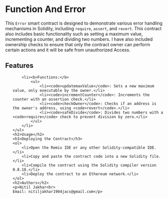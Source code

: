 # Function And Error
This `Error` smart contract is designed to demonstrate various error handling mechanisms in Solidity, including `require`, `assert`, and `revert`. This contract also includes basic functionality such as setting a maximum value, incrementing a counter, and dividing two numbers.  I have also included ownership checks to ensure that only the contract owner can perform certain actions and it will be safe from unauthorized
Access.
 <h2>Features</h2>
    <ul>
        
        <li><b>Functions:</b>
            <ul>
                <li><code>updatemaxValue</code>: Sets a new maximum value, only executable by the owner.</li>
                <li><code>incrementCounter</code>: Increments the counter with an assertion check.</li>
                <li><code>checkOwner</code>: Checks if an address is the owner's address, using <code>revert</code>.</li>
                <li><code>safeDivide</code>: Divides two numbers with a <code>require</code> check to prevent division by zero.</li>
            </ul>
        </li>
    </ul>
    <h2>Usage</h2>
    <h3>Deploying the Contract</h3>
    <ol>
        <li>Open the Remix IDE or any other Solidity-compatible IDE.</li>
        <li>Copy and paste the contract code into a new Solidity file.</li>
        <li>Compile the contract using the Solidity compiler version 0.8.18.</li>
        <li>Deploy the contract to an Ethereum network.</li>
    </ol>
    <h2>Authors</h2>
    <p>Nitil Jakhar<br>
    Email: nitiljakhar1904jacs@gmail.com</p>

</body>
</html>
